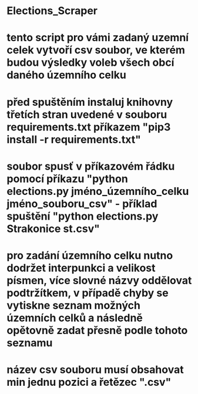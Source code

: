 # Elections_Scraper

# tento script pro vámi zadaný uzemní celek vytvoří csv soubor, ve kterém budou výsledky voleb všech obcí daného územního celku

# před spuštěním instaluj knihovny třetích stran uvedené v souboru requirements.txt příkazem "pip3 install -r requirements.txt"

# soubor spusť v příkazovém řádku pomocí příkazu "python elections.py jméno_územního_celku jméno_souboru_csv" - příklad spuštění "python elections.py Strakonice st.csv"

# pro zadání územního celku nutno dodržet interpunkci a velikost písmen, více slovné názvy oddělovat podtržítkem, v případě chyby se vytiskne seznam možných územních celků a následně opětovně zadat přesně podle tohoto seznamu
# název csv souboru musí obsahovat min jednu pozici a řetězec ".csv"